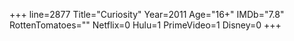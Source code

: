 +++
line=2877
Title="Curiosity"
Year=2011
Age="16+"
IMDb="7.8"
RottenTomatoes=""
Netflix=0
Hulu=1
PrimeVideo=1
Disney=0
+++

